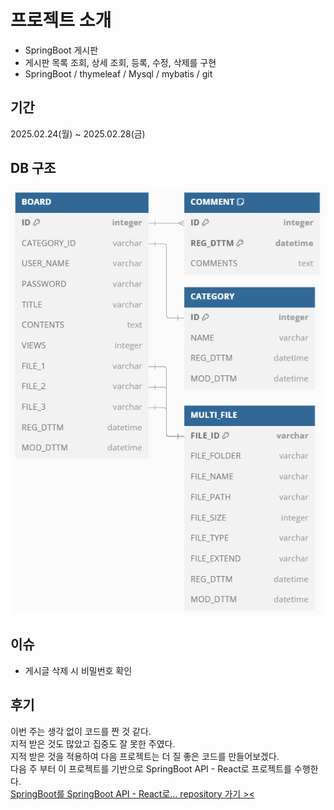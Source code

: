 
# 프로젝트 소개
- SpringBoot 게시판
- 게시판 목록 조회, 상세 조회, 등록, 수정, 삭제를 구현
- SpringBoot / thymeleaf / Mysql / mybatis / git

## 기간
2025.02.24(월) ~ 2025.02.28(금)

## DB 구조
![img.png](img.png)

## 이슈
- 게시글 삭제 시 비밀번호 확인

## 후기
이번 주는 생각 없이 코드를 짠 것 같다.<br>
지적 받은 것도 많았고 집중도 잘 못한 주였다.<br>
지적 받은 것을 적용하여 다음 프로젝트는 더 질 좋은 코드를 만들어보겠다.<br>
다음 주 부터 이 프로젝트를 기반으로 SpringBoot API - React로 프로젝트를 수행한다.<br>
[SpringBoot를 SpringBoot API - React로... repository 가기 ><](https://github.com/sun-8/eb-study-springboot-react)
